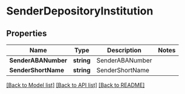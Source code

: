 # SenderDepositoryInstitution

## Properties

Name | Type | Description | Notes
------------ | ------------- | ------------- | -------------
**SenderABANumber** | **string** | SenderABANumber | 
**SenderShortName** | **string** | SenderShortName | 

[[Back to Model list]](../README.md#documentation-for-models) [[Back to API list]](../README.md#documentation-for-api-endpoints) [[Back to README]](../README.md)



